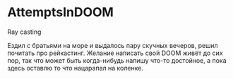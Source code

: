 # AttemptsInDOOM
Ray casting

Ездил с братьями на море и выдалось пару скучных вечеров, решил почитать про рейкастинг.
Желание написать свой DOOM живёт до сих пор, так что может быть когда-нибудь напишу что-то достойное, а пока здесь оставлю то что нацарапал на коленке. 
